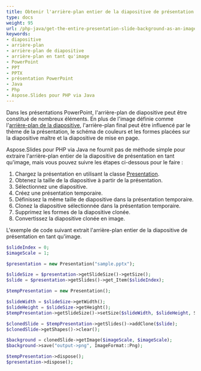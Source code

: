 ```yaml
---
title: Obtenir l'arrière-plan entier de la diapositive de présentation en tant qu'image
type: docs
weight: 95
url: /php-java/get-the-entire-presentation-slide-background-as-an-image/
keywords:
- diapositive
- arrière-plan
- arrière-plan de diapositive
- arrière-plan en tant qu'image
- PowerPoint
- PPT
- PPTX
- présentation PowerPoint
- Java
- Php
- Aspose.Slides pour PHP via Java
---
```


Dans les présentations PowerPoint, l'arrière-plan de diapositive peut être constitué de nombreux éléments. En plus de l'image définie comme l'[arrière-plan de la diapositive](/slides/php-java/presentation-background/), l'arrière-plan final peut être influencé par le thème de la présentation, le schéma de couleurs et les formes placées sur la diapositive maître et la diapositive de mise en page.

Aspose.Slides pour PHP via Java ne fournit pas de méthode simple pour extraire l'arrière-plan entier de la diapositive de présentation en tant qu'image, mais vous pouvez suivre les étapes ci-dessous pour le faire :
1. Chargez la présentation en utilisant la classe [Presentation](https://reference.aspose.com/slides/php-java/com.aspose.slides/presentation/).
1. Obtenez la taille de la diapositive à partir de la présentation.
1. Sélectionnez une diapositive.
1. Créez une présentation temporaire.
1. Définissez la même taille de diapositive dans la présentation temporaire.
1. Clonez la diapositive sélectionnée dans la présentation temporaire.
1. Supprimez les formes de la diapositive clonée.
1. Convertissez la diapositive clonée en image.

L'exemple de code suivant extrait l'arrière-plan entier de la diapositive de présentation en tant qu'image.
```php
$slideIndex = 0;
$imageScale = 1;

$presentation = new Presentation("sample.pptx");

$slideSize = $presentation->getSlideSize()->getSize();
$slide = $presentation->getSlides()->get_Item($slideIndex);

$tempPresentation = new Presentation();

$slideWidth = $slideSize->getWidth();
$slideHeight = $slideSize->getHeight();
$tempPresentation->getSlideSize()->setSize($slideWidth, $slideHeight, SlideSizeScaleType::DoNotScale);

$clonedSlide = $tempPresentation->getSlides()->addClone($slide);
$clonedSlide->getShapes()->clear();

$background = clonedSlide->getImage($imageScale, $imageScale);
$background->save("output->png", ImageFormat::Png);

$tempPresentation->dispose();
$presentation->dispose();
```
